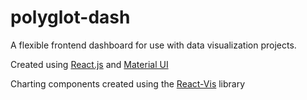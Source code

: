 # polyglot-dash
A flexible frontend dashboard for use with data visualization projects.

Created using [React.js](https://reactjs.org/) and [Material UI](https://material-ui.com/)

Charting components created using the [React-Vis](https://uber.github.io/react-vis/) library
